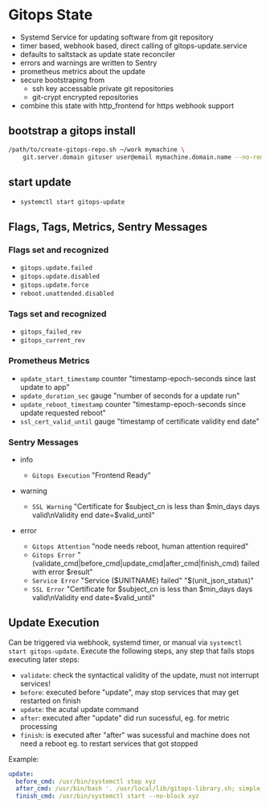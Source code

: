 # Gitops State

+ Systemd Service for updating software from git repository
+ timer based, webhook based, direct calling of gitops-update.service
+ defaults to saltstack as update state reconciler
+ errors and warnings are written to Sentry
+ prometheus metrics about the update
+ secure bootstraping from
  + ssh key accessable private git repositories
  + git-crypt encrypted repositories
+ combine this state with http_frontend for https webhook support

## bootstrap a gitops install

```sh
/path/to/create-gitops-repo.sh ~/work mymachine \
    git.server.domain gituser user@email mymachine.domain.name --no-remote
```
## start update

+ `systemctl start gitops-update`

## Flags, Tags, Metrics, Sentry Messages

### Flags set and recognized

+ `gitops.update.failed`
+ `gitops.update.disabled`
+ `gitops.update.force`
+ `reboot.unattended.disabled`

### Tags set and recognized

+ `gitops_failed_rev`
+ `gitops_current_rev`

### Prometheus Metrics

+ `update_start_timestamp` counter "timestamp-epoch-seconds since last update to app"
+ `update_duration_sec` gauge "number of seconds for a update run"
+ `update_reboot_timestamp` counter "timestamp-epoch-seconds since update requested reboot"
+ `ssl_cert_valid_until` gauge "timestamp of certificate validity end date"

### Sentry Messages

+ info
  + `Gitops Execution` "Frontend Ready"

+ warning
  + `SSL Warning` "Certificate for $subject_cn is less than $min_days days valid\nValidity end date=$valid_until"

+ error
  + `Gitops Attention` "node needs reboot, human attention required"
  + `Gitops Error` "(validate_cmd|before_cmd|update_cmd|after_cmd|finish_cmd) failed with error $result"
  + `Service Error` "Service ($UNITNAME) failed" "$(unit_json_status)"
  + `SSL Error` "Certificate for $subject_cn is less than $min_days days valid\nValidity end date=$valid_until"

## Update Execution

Can be triggered via webhook, systemd timer, or manual via `systemctl start gitops-update`.
Execute the following steps, any step that fails stops executing later steps:

+ `validate`: check the syntactical validity of the update, must not interrupt services!
+ `before`: executed before "update", may stop services that may get restarted on finish
+ `update`: the acutal update command
+ `after`: executed after "update" did run sucessful, eg. for metric processing
+ `finish`: is executed after "after" was sucessful and machine does not need a reboot
            eg. to restart services that got stopped

Example:
```yaml
update:
  before_cmd: /usr/bin/systemctl stop xyz
  after_cmd: /usr/bin/bash '. /usr/local/lib/gitops-library.sh; simple_metric test_update_run counter "timestamp of update run" "$(date +%s)"'
  finish_cmd: /usr/bin/systemctl start --no-block xyz
```
